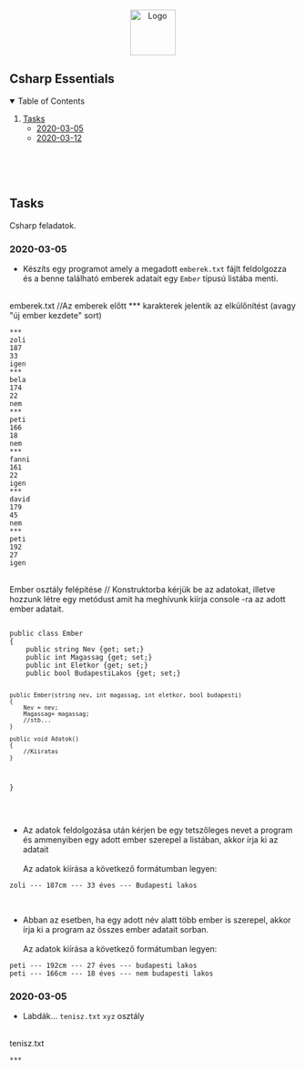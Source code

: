 <!-- PROJECT LOGO -->
<br />
<p align="center">
    <a href="#Csharp-essentials">
    <img src="images/logo.png" alt="Logo" width="80" height="80">
    </a>

<!-- Main -->
## Csharp Essentials



<!-- TABLE OF CONTENTS -->
<details open="open">
  <summary>Table of Contents</summary>
  <ol>
    <li>
      <a href="#tasks">Tasks</a>
      <ul>
        <li><a href="#2020-03-05">2020-03-05</a></li>
	<li><a href="#2020-03-12">2020-03-12</a></li>
      </ul>
    </li>   
  </ol>
</details>

<br />
<br />
<br />

<!-- Imperative -->
## Tasks


Csharp feladatok.


### 2020-03-05

* Készíts egy programot amely a megadott `emberek.txt` fájlt feldolgozza és a benne található emberek adatait egy `Ember` típusú listába menti.
<br/>
emberek.txt //Az emberek előtt *** karakterek jelentik az elkülőnítést (avagy "új ember kezdete" sort)
<pre><code>***
zoli
187
33
igen
***
bela
174
22
nem
***
peti
166
18
nem
***
fanni
161
22
igen
***
david
179
45
nem
***
peti
192
27
igen
</code></pre>
<br/>
Ember osztály felépítése // Konstruktorba kérjük be az adatokat, illetve hozzunk létre egy metódust amit ha meghívunk kiírja console -ra az adott ember adatait.
<pre><code>	
public class Ember
{
	public string Nev {get; set;}
	public int Magassag {get; set;}
	public int Eletkor {get; set;}
	public bool BudapestiLakos {get; set;}
	
	public Ember(string nev, int magassag, int eletkor, bool budapesti)
	{
		Nev = nev;
		Magassag= magassag;
		//stb...
	}
	
	public void Adatok()
	{
		//Kiiratas
	}
   
}
</code></pre>

<br/>

* Az adatok feldolgozása után kérjen be egy tetszőleges nevet a program és ammenyiben egy adott ember szerepel a listában, akkor írja ki az adatait
<br/><br/>Az adatok kiírása a következő formátumban legyen:
<pre><code>zoli --- 187cm --- 33 éves --- Budapesti lakos
</code></pre>

<br/>

* Abban az esetben, ha egy adott név alatt több ember is szerepel, akkor írja ki a program az összes ember adatait sorban.
<br/><br/>Az adatok kiírása a következő formátumban legyen:
<pre><code>peti --- 192cm --- 27 éves --- budapesti lakos
peti --- 166cm --- 18 éves --- nem budapesti lakos
</code></pre>

### 2020-03-05

* Labdák... `tenisz.txt` `xyz` osztály
<br/>
tenisz.txt 
<pre><code>***
</pre></code>


